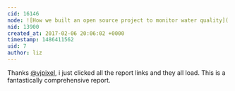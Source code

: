 ```yaml
---
cid: 16146
node: ![How we built an open source project to monitor water quality](../notes/vjpixel/02-02-2017/how-we-built-an-open-source-project-to-monitor-water-quality)
nid: 13900
created_at: 2017-02-06 20:06:02 +0000
timestamp: 1486411562
uid: 7
author: liz
---
```


Thanks [@vjpixel](/profile/vjpixel), i just clicked all the report links and they all load. This is a fantastically comprehensive report. 